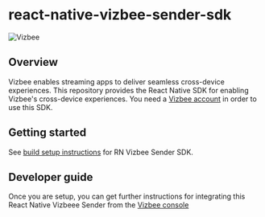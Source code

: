 
# react-native-vizbee-sender-sdk
![Vizbee](https://static.claspws.tv/images/common/logos/vizbee_logo_tagline.png)

## Overview

Vizbee enables streaming apps to deliver seamless cross-device experiences. This repository provides the React Native SDK for enabling Vizbee's cross-device experiences. You need a [Vizbee account](https://console.vizbee.tv) in order to use this SDK.

## Getting started

See [build setup instructions](https://gist.github.com/vizbee/48815c9cf8f752507b470ef99c6cc090) for RN Vizbee Sender SDK.

## Developer guide

Once you are setup, you can get further instructions for integrating this React Native Vizbeee Sender from the [Vizbee console](https://console.vizbee.tv)
  
